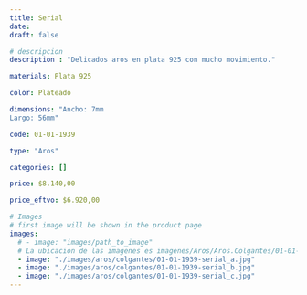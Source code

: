 ```yaml
---
title: Serial
date: 
draft: false

# descripcion
description : "Delicados aros en plata 925 con mucho movimiento."

materials: Plata 925

color: Plateado

dimensions: "Ancho: 7mm 
Largo: 56mm"

code: 01-01-1939

type: "Aros"

categories: []

price: $8.140,00

price_eftvo: $6.920,00

# Images
# first image will be shown in the product page
images:
  # - image: "images/path_to_image"
  # La ubicacion de las imagenes es imagenes/Aros/Aros.Colgantes/01-01-1939-serial
  - image: "./images/aros/colgantes/01-01-1939-serial_a.jpg"
  - image: "./images/aros/colgantes/01-01-1939-serial_b.jpg"
  - image: "./images/aros/colgantes/01-01-1939-serial_c.jpg"
---
```


